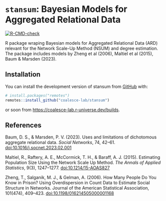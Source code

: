 # `stansum`: Bayesian Models for Aggregated Relational Data

<!-- badges: start -->
[![R-CMD-check](https://github.com/coalesce-lab/stansum/actions/workflows/R-CMD-check.yaml/badge.svg)](https://github.com/coalesce-lab/stansum/actions/workflows/R-CMD-check.yaml)
<!-- badges: end -->

R package wraping Bayesian models for Aggregated Relational Data (ARD) relevant for the Network Scale-Up Method (NSUM) and degree estimation. The package includes models by
Zheng et al (2006),
Maltiel et al (2015),
Baum & Marsden (2023).




## Installation

You can install the development version of stansum from [GitHub](https://github.com/) with:

``` r
# install.packages("remotes")
remotes::install_github("coalesce-lab/stansum")
```

or soon from <https://coalesce-lab.r-universe.dev/builds>.


## References

Baum, D. S., & Marsden, P. V. (2023). Uses and limitations of
dichotomous aggregate relational data. *Social Networks*, 74, 42–61.
<doi:10.1016/j.socnet.2023.02.001>

Maltiel, R., Raftery, A. E., McCormick, T. H., & Baraff, A. J. (2015).
Estimating Population Size Using the Network Scale Up Method. *The Annals
of Applied Statistics*, 9(3), 1247–1277.
<doi:10.1214/15-AOAS827>

Zheng, T., Salganik, M. J., & Gelman, A. (2006). How Many People Do You
Know in Prison? Using Overdispersion in Count Data to Estimate Social
Structure in Networks. Journal of the American Statistical Association,
101(474), 409–423. <doi:10.1198/016214505000001168>
